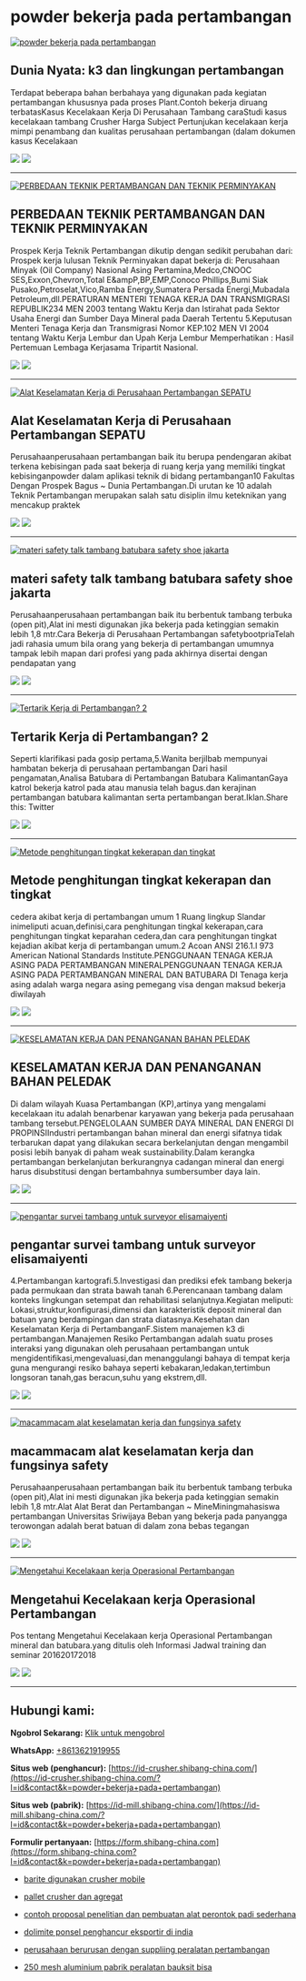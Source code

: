 # powder bekerja pada pertambangan

<a href="https://swt.shibang-china.com/?l=id&img&k=powder+bekerja+pada+pertambangan" target="_blank">![powder bekerja pada pertambangan](http://static.shibang-china.com/all-800x300/1436.jpg)</a>

## Dunia Nyata: k3 dan lingkungan pertambangan
Terdapat beberapa bahan berbahaya yang digunakan pada kegiatan pertambangan khususnya pada proses Plant.Contoh bekerja diruang terbatasKasus Kecelakaan Kerja Di Perusahaan Tambang caraStudi kasus kecelakaan tambang Crusher Harga Subject Pertunjukan kecelakaan kerja mimpi penambang dan kualitas perusahaan pertambangan (dalam dokumen kasus Kecelakaan


<a href="https://whatsapp.shibangsoft.com/WhatsApp.php" target="_blank" title="WhatsApp">![](http://static.shibang-china.com/icon/whatsapp.png)</a> <a href="https://swt.shibang-china.com/?l=id&icon&k=powder+bekerja+pada+pertambangan" target="_blank">![](http://static.shibang-china.com/icon/chat-id.png)</a>

---

<a href="https://swt.shibang-china.com/?l=id&img&k=powder+bekerja+pada+pertambangan" target="_blank">![PERBEDAAN TEKNIK PERTAMBANGAN DAN TEKNIK PERMINYAKAN](http://static.shibang-china.com/all-800x300/537.jpg)</a>

## PERBEDAAN TEKNIK PERTAMBANGAN DAN TEKNIK PERMINYAKAN
Prospek Kerja Teknik Pertambangan dikutip dengan sedikit perubahan dari: Prospek kerja lulusan Teknik Perminyakan dapat bekerja di: Perusahaan Minyak (Oil Company) Nasional Asing Pertamina,Medco,CNOOC SES,Exxon,Chevron,Total E&ampP,BP,EMP,Conoco Phillips,Bumi Siak Pusako,Petroselat,Vico,Ramba Energy,Sumatera Persada Energi,Mubadala Petroleum,dll.PERATURAN MENTERI TENAGA KERJA DAN TRANSMIGRASI REPUBLIK234 MEN 2003 tentang Waktu Kerja dan Istirahat pada Sektor Usaha Energi dan Sumber Daya Mineral pada Daerah Tertentu 5.Keputusan Menteri Tenaga Kerja dan Transmigrasi Nomor KEP.102 MEN VI 2004 tentang Waktu Kerja Lembur dan Upah Kerja Lembur Memperhatikan : Hasil Pertemuan Lembaga Kerjasama Tripartit Nasional.


<a href="https://whatsapp.shibangsoft.com/WhatsApp.php" target="_blank" title="WhatsApp">![](http://static.shibang-china.com/icon/whatsapp.png)</a> <a href="https://swt.shibang-china.com/?l=id&icon&k=powder+bekerja+pada+pertambangan" target="_blank">![](http://static.shibang-china.com/icon/chat-id.png)</a>

---

<a href="https://swt.shibang-china.com/?l=id&img&k=powder+bekerja+pada+pertambangan" target="_blank">![Alat Keselamatan Kerja di Perusahaan Pertambangan SEPATU](http://static.shibang-china.com/all-800x300/462.jpg)</a>

## Alat Keselamatan Kerja di Perusahaan Pertambangan SEPATU
Perusahaanperusahaan pertambangan baik itu berupa pendengaran akibat terkena kebisingan pada saat bekerja di ruang kerja yang memiliki tingkat kebisinganpowder dalam aplikasi teknik di bidang pertambangan10 Fakultas Dengan Prospek Bagus ~ Dunia Pertambangan.Di urutan ke 10 adalah Teknik Pertambangan merupakan salah satu disiplin ilmu keteknikan yang mencakup praktek


<a href="https://whatsapp.shibangsoft.com/WhatsApp.php" target="_blank" title="WhatsApp">![](http://static.shibang-china.com/icon/whatsapp.png)</a> <a href="https://swt.shibang-china.com/?l=id&icon&k=powder+bekerja+pada+pertambangan" target="_blank">![](http://static.shibang-china.com/icon/chat-id.png)</a>

---

<a href="https://swt.shibang-china.com/?l=id&img&k=powder+bekerja+pada+pertambangan" target="_blank">![materi safety talk tambang batubara safety shoe jakarta](http://static.shibang-china.com/all-800x300/888.jpg)</a>

## materi safety talk tambang batubara safety shoe jakarta
Perusahaanperusahaan pertambangan baik itu berbentuk tambang terbuka (open pit),Alat ini mesti digunakan jika bekerja pada ketinggian semakin lebih 1,8 mtr.Cara Bekerja di Perusahaan Pertambangan safetybootpriaTelah jadi rahasia umum bila orang yang bekerja di pertambangan umumnya tampak lebih mapan dari profesi yang pada akhirnya disertai dengan pendapatan yang


<a href="https://whatsapp.shibangsoft.com/WhatsApp.php" target="_blank" title="WhatsApp">![](http://static.shibang-china.com/icon/whatsapp.png)</a> <a href="https://swt.shibang-china.com/?l=id&icon&k=powder+bekerja+pada+pertambangan" target="_blank">![](http://static.shibang-china.com/icon/chat-id.png)</a>

---

<a href="https://swt.shibang-china.com/?l=id&img&k=powder+bekerja+pada+pertambangan" target="_blank">![Tertarik Kerja di Pertambangan? 2](http://static.shibang-china.com/all-800x300/1082.jpg)</a>

## Tertarik Kerja di Pertambangan? 2
Seperti klarifikasi pada gosip pertama,5.Wanita berjilbab mempunyai hambatan bekerja di perusahaan pertambangan Dari hasil pengamatan,Analisa Batubara di Pertambangan Batubara KalimantanGaya katrol bekerja katrol pada atau manusia telah bagus.dan kerajinan pertambangan batubara kalimantan serta pertambangan berat.Iklan.Share this: Twitter


<a href="https://whatsapp.shibangsoft.com/WhatsApp.php" target="_blank" title="WhatsApp">![](http://static.shibang-china.com/icon/whatsapp.png)</a> <a href="https://swt.shibang-china.com/?l=id&icon&k=powder+bekerja+pada+pertambangan" target="_blank">![](http://static.shibang-china.com/icon/chat-id.png)</a>

---

<a href="https://swt.shibang-china.com/?l=id&img&k=powder+bekerja+pada+pertambangan" target="_blank">![Metode penghitungan tingkat kekerapan dan tingkat](http://static.shibang-china.com/all-800x300/494.jpg)</a>

## Metode penghitungan tingkat kekerapan dan tingkat
cedera akibat kerja di pertambangan umum 1 Ruang lingkup Slandar inimeliputi acuan,definisi,cara penghitungan tingkal kekerapan,cara penghitungan tingkat keparahan cedera,dan cara penghitungan tingkat kejadian akibat kerja di pertambangan umum.2 Acoan ANSI 216.1.I 973 American National Standards Institute.PENGGUNAAN TENAGA KERJA ASING PADA PERTAMBANGAN MINERALPENGGUNAAN TENAGA KERJA ASING PADA PERTAMBANGAN MINERAL DAN BATUBARA DI Tenaga kerja asing adalah warga negara asing pemegang visa dengan maksud bekerja diwilayah


<a href="https://whatsapp.shibangsoft.com/WhatsApp.php" target="_blank" title="WhatsApp">![](http://static.shibang-china.com/icon/whatsapp.png)</a> <a href="https://swt.shibang-china.com/?l=id&icon&k=powder+bekerja+pada+pertambangan" target="_blank">![](http://static.shibang-china.com/icon/chat-id.png)</a>

---

<a href="https://swt.shibang-china.com/?l=id&img&k=powder+bekerja+pada+pertambangan" target="_blank">![KESELAMATAN KERJA DAN PENANGANAN BAHAN PELEDAK](http://static.shibang-china.com/all-800x300/1312.jpg)</a>

## KESELAMATAN KERJA DAN PENANGANAN BAHAN PELEDAK
Di dalam wilayah Kuasa Pertambangan (KP),artinya yang mengalami kecelakaan itu adalah benarbenar karyawan yang bekerja pada perusahaan tambang tersebut.PENGELOLAAN SUMBER DAYA MINERAL DAN ENERGI DI PROPINSIIndustri pertambangan bahan mineral dan energi sifatnya tidak terbarukan dapat yang dilakukan secara berkelanjutan dengan mengambil posisi lebih banyak di paham weak sustainability.Dalam kerangka pertambangan berkelanjutan berkurangnya cadangan mineral dan energi harus disubstitusi dengan bertambahnya sumbersumber daya lain.


<a href="https://whatsapp.shibangsoft.com/WhatsApp.php" target="_blank" title="WhatsApp">![](http://static.shibang-china.com/icon/whatsapp.png)</a> <a href="https://swt.shibang-china.com/?l=id&icon&k=powder+bekerja+pada+pertambangan" target="_blank">![](http://static.shibang-china.com/icon/chat-id.png)</a>

---

<a href="https://swt.shibang-china.com/?l=id&img&k=powder+bekerja+pada+pertambangan" target="_blank">![pengantar survei tambang untuk surveyor elisamaiyenti](http://static.shibang-china.com/all-800x300/1067.jpg)</a>

## pengantar survei tambang untuk surveyor elisamaiyenti
4.Pertambangan kartografi.5.Investigasi dan prediksi efek tambang bekerja pada permukaan dan strata bawah tanah 6.Perencanaan tambang dalam konteks lingkungan setempat dan rehabilitasi selanjutnya.Kegiatan meliputi: Lokasi,struktur,konfigurasi,dimensi dan karakteristik deposit mineral dan batuan yang berdampingan dan strata diatasnya.Kesehatan dan Keselamatan Kerja di PertambanganF.Sistem manajemen k3 di pertambangan.Manajemen Resiko Pertambangan adalah suatu proses interaksi yang digunakan oleh perusahaan pertambangan untuk mengidentifikasi,mengevaluasi,dan menanggulangi bahaya di tempat kerja guna mengurangi resiko bahaya seperti kebakaran,ledakan,tertimbun longsoran tanah,gas beracun,suhu yang ekstrem,dll.


<a href="https://whatsapp.shibangsoft.com/WhatsApp.php" target="_blank" title="WhatsApp">![](http://static.shibang-china.com/icon/whatsapp.png)</a> <a href="https://swt.shibang-china.com/?l=id&icon&k=powder+bekerja+pada+pertambangan" target="_blank">![](http://static.shibang-china.com/icon/chat-id.png)</a>

---

<a href="https://swt.shibang-china.com/?l=id&img&k=powder+bekerja+pada+pertambangan" target="_blank">![macammacam alat keselamatan kerja dan fungsinya safety](http://static.shibang-china.com/all-800x300/407.jpg)</a>

## macammacam alat keselamatan kerja dan fungsinya safety
Perusahaanperusahaan pertambangan baik itu berbentuk tambang terbuka (open pit),Alat ini mesti digunakan jika bekerja pada ketinggian semakin lebih 1,8 mtr.Alat Alat Berat dan Pertambangan ~ MineMiningmahasiswa pertambangan Universitas Sriwijaya Beban yang bekerja pada panyangga terowongan adalah berat batuan di dalam zona bebas tegangan


<a href="https://whatsapp.shibangsoft.com/WhatsApp.php" target="_blank" title="WhatsApp">![](http://static.shibang-china.com/icon/whatsapp.png)</a> <a href="https://swt.shibang-china.com/?l=id&icon&k=powder+bekerja+pada+pertambangan" target="_blank">![](http://static.shibang-china.com/icon/chat-id.png)</a>

---

<a href="https://swt.shibang-china.com/?l=id&img&k=powder+bekerja+pada+pertambangan" target="_blank">![Mengetahui Kecelakaan kerja Operasional Pertambangan](http://static.shibang-china.com/all-800x300/1501.jpg)</a>

## Mengetahui Kecelakaan kerja Operasional Pertambangan
Pos tentang Mengetahui Kecelakaan kerja Operasional Pertambangan mineral dan batubara.yang ditulis oleh Informasi Jadwal training dan seminar 201620172018

<a href="https://whatsapp.shibangsoft.com/WhatsApp.php" target="_blank" title="WhatsApp">![](http://static.shibang-china.com/icon/whatsapp.png)</a> <a href="https://swt.shibang-china.com/?l=id&icon&k=powder+bekerja+pada+pertambangan" target="_blank">![](http://static.shibang-china.com/icon/chat-id.png)</a>

---
## Hubungi kami:

**Ngobrol Sekarang:** [Klik untuk mengobrol](https://swt.shibang-china.com?l=id&contact&k=powder+bekerja+pada+pertambangan)

**WhatsApp:**  [+8613621919955](https://whatsapp.shibangsoft.com/WhatsApp.php)

**Situs web (penghancur):** [https://id-crusher.shibang-china.com/](https://id-crusher.shibang-china.com/?l=id&contact&k=powder+bekerja+pada+pertambangan)

**Situs web (pabrik):** [https://id-mill.shibang-china.com/](https://id-mill.shibang-china.com/?l=id&contact&k=powder+bekerja+pada+pertambangan)

**Formulir pertanyaan:** [https://form.shibang-china.com](https://form.shibang-china.com?l=id&contact&k=powder+bekerja+pada+pertambangan)

* [barite digunakan crusher mobile](../48/barite%20digunakan%20crusher%20mobile.md)

* [pallet crusher dan agregat](../48/pallet%20crusher%20dan%20agregat.md)

* [contoh proposal penelitian dan pembuatan alat perontok padi sederhana](../41/contoh%20proposal%20penelitian%20dan%20pembuatan%20alat%20perontok%20padi%20sederhana.md)

* [dolimite ponsel penghancur eksportir di india](../44/dolimite%20ponsel%20penghancur%20eksportir%20di%20india.md)

* [perusahaan berurusan dengan suppliing peralatan pertambangan](../44/perusahaan%20berurusan%20dengan%20suppliing%20peralatan%20pertambangan.md)

* [250 mesh aluminium pabrik peralatan bauksit bisa](../49/250%20mesh%20aluminium%20pabrik%20peralatan%20bauksit%20bisa.md)